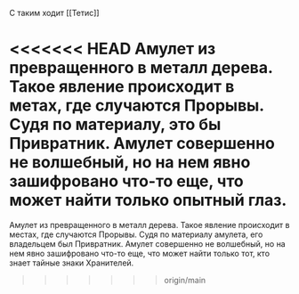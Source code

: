 С таким ходит [[Тетис]]

<<<<<<< HEAD
Амулет из превращенного в металл дерева. Такое явление происходит в метах, где случаются Прорывы. Судя по материалу, это бы Привратник. Амулет совершенно не волшебный, но на нем явно зашифровано что-то еще, что может найти только опытный глаз.
=======
Амулет из превращенного в металл дерева. Такое явление происходит в местах, где случаются Прорывы. Судя по материалу амулета, его владельцем был Привратник. 
Амулет совершенно не волшебный, но на нем явно зашифровано что-то еще, что может найти только тот, кто знает тайные знаки Хранителей.
>>>>>>> origin/main
